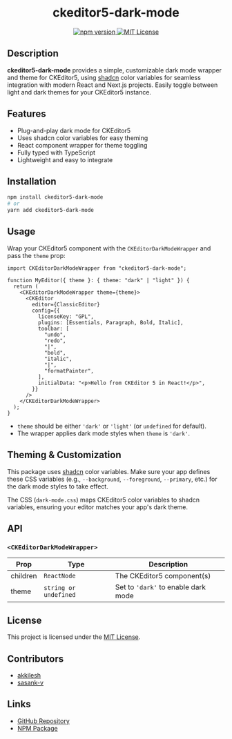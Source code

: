 <div align="center">
  <h1>ckeditor5-dark-mode</h1>
  <p>
    <a href="https://www.npmjs.com/package/ckeditor5-dark-mode">
      <img src="https://img.shields.io/npm/v/ckeditor5-dark-mode.svg" alt="npm version" />
    </a>
    <a href="LICENSE">
      <img src="https://img.shields.io/badge/license-MIT-blue.svg" alt="MIT License" />
    </a>
  </p>
</div>

## Description

**ckeditor5-dark-mode** provides a simple, customizable dark mode wrapper and theme for CKEditor5, using [shadcn](https://ui.shadcn.com/) color variables for seamless integration with modern React and Next.js projects. Easily toggle between light and dark themes for your CKEditor5 instance.

## Features

- Plug-and-play dark mode for CKEditor5
- Uses shadcn color variables for easy theming
- React component wrapper for theme toggling
- Fully typed with TypeScript
- Lightweight and easy to integrate

## Installation

```bash
npm install ckeditor5-dark-mode
# or
yarn add ckeditor5-dark-mode
```

## Usage

Wrap your CKEditor5 component with the `CKEditorDarkModeWrapper` and pass the `theme` prop:

```tsx
import CKEditorDarkModeWrapper from "ckeditor5-dark-mode";

function MyEditor({ theme }: { theme: "dark" | "light" }) {
  return (
    <CKEditorDarkModeWrapper theme={theme}>
      <CKEditor
        editor={ClassicEditor}
        config={{
          licenseKey: "GPL",
          plugins: [Essentials, Paragraph, Bold, Italic],
          toolbar: [
            "undo",
            "redo",
            "|",
            "bold",
            "italic",
            "|",
            "formatPainter",
          ],
          initialData: "<p>Hello from CKEditor 5 in React!</p>",
        }}
      />
    </CKEditorDarkModeWrapper>
  );
}
```

- `theme` should be either `'dark'` or `'light'` (or `undefined` for default).
- The wrapper applies dark mode styles when `theme` is `'dark'`.

## Theming & Customization

This package uses [shadcn](https://ui.shadcn.com/) color variables. Make sure your app defines these CSS variables (e.g., `--background`, `--foreground`, `--primary`, etc.) for the dark mode styles to take effect.

The CSS (`dark-mode.css`) maps CKEditor5 color variables to shadcn variables, ensuring your editor matches your app's dark theme.

## API

### `<CKEditorDarkModeWrapper>`

| Prop     | Type                  | Description                         |
| -------- | --------------------- | ----------------------------------- |
| children | `ReactNode`           | The CKEditor5 component(s)          |
| theme    | `string or undefined` | Set to `'dark'` to enable dark mode |

## License

This project is licensed under the [MIT License](LICENSE).

## Contributors

- [akkilesh](https://www.akkilesh.in/)
- [sasank-v](https://sasank-three.vercel.app/)

## Links

- [GitHub Repository](https://github.com/akkilesh-a/ckeditor5-dark-mode)
- [NPM Package](https://www.npmjs.com/package/ckeditor5-dark-mode)

